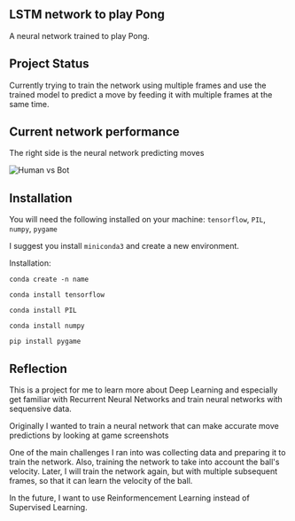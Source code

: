 ## LSTM network to play Pong

A neural network trained to play Pong.

## Project Status

Currently trying to train the network using multiple frames and use the trained model to predict a move by feeding it with multiple frames at the same time.

## Current network performance

The right side is the neural network predicting moves

<img src="https://i.imgflip.com/2ih1r3.gif" title="Human vs Bot"/>

## Installation

You will need the following installed on your machine: `tensorflow`, `PIL`, `numpy`, `pygame`

I suggest you install `miniconda3` and create a new environment.

Installation:

`conda create -n name`

`conda install tensorflow`

`conda install PIL`

`conda install numpy`

`pip install pygame` 

## Reflection

This is a project for me to learn more about Deep Learning and especially get familiar with Recurrent Neural Networks and train neural networks with sequensive data.  

Originally I wanted to train a neural network that can make accurate move predictions by looking at game screenshots

One of the main challenges I ran into was collecting data and preparing it to train the network. Also, training the network to take into account the ball's velocity. Later, I will train the network again, but with multiple subsequent frames, so that it can learn the velocity of the ball.

In the future, I want to use Reinformencement Learning instead of Supervised Learning.
